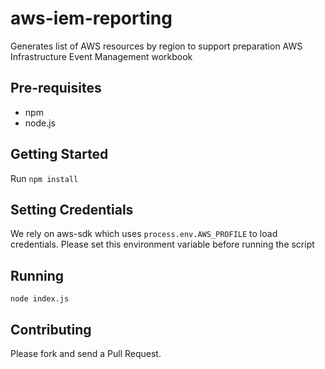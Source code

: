 # aws-iem-reporting
Generates list of AWS resources by region to support preparation AWS Infrastructure Event Management workbook

## Pre-requisites

* npm
* node.js

## Getting Started

Run `npm install`

## Setting Credentials

We rely on aws-sdk which uses `process.env.AWS_PROFILE` to load credentials. Please set this environment variable before running the script

## Running

`node index.js`

## Contributing

Please fork and send a Pull Request.
